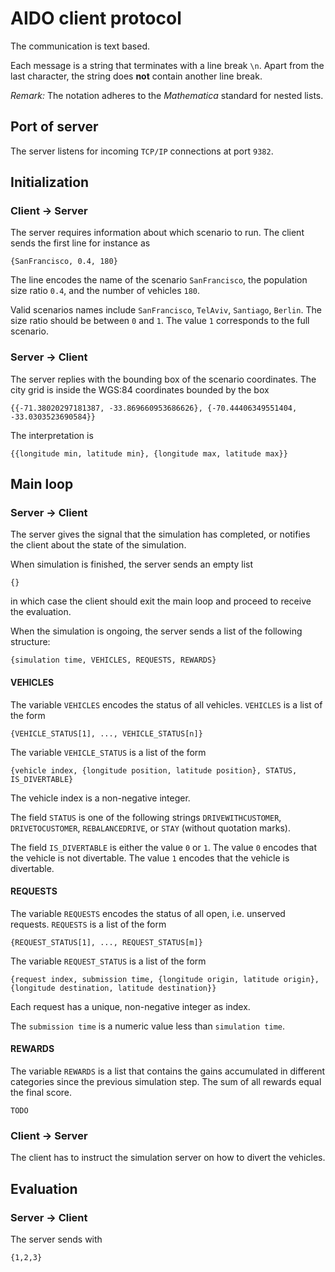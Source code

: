 # AIDO client protocol

The communication is text based.

Each message is a string that terminates with a line break `\n`. Apart from the last character, the string does **not** contain another line break.

*Remark:* The notation adheres to the *Mathematica* standard for nested lists.

## Port of server

The server listens for incoming `TCP/IP` connections at port `9382`.

## Initialization

### Client -> Server

The server requires information about which scenario to run.
The client sends the first line for instance as

    {SanFrancisco, 0.4, 180}

The line encodes the name of the scenario `SanFrancisco`, the population size ratio `0.4`, and the number of vehicles `180`.

Valid scenarios names include `SanFrancisco`, `TelAviv`, `Santiago`, `Berlin`.
The size ratio should be between `0` and `1`.
The value `1` corresponds to the full scenario.

### Server -> Client

The server replies with the bounding box of the scenario coordinates.
The city grid is inside the WGS:84 coordinates bounded by the box

    {{-71.38020297181387, -33.869660953686626}, {-70.44406349551404, -33.0303523690584}}

The interpretation is

    {{longitude min, latitude min}, {longitude max, latitude max}}

## Main loop

### Server -> Client

The server gives the signal that the simulation has completed, or notifies the client about the state of the simulation.

When simulation is finished, the server sends an empty list

	{}

in which case the client should exit the main loop and proceed to receive the evaluation.

When the simulation is ongoing, the server sends a list of the following structure:

	{simulation time, VEHICLES, REQUESTS, REWARDS}

#### VEHICLES

The variable `VEHICLES` encodes the status of all vehicles. `VEHICLES` is a list of the form

	{VEHICLE_STATUS[1], ..., VEHICLE_STATUS[n]}

The variable `VEHICLE_STATUS` is a list of the form

	{vehicle index, {longitude position, latitude position}, STATUS, IS_DIVERTABLE}

The vehicle index is a non-negative integer.

The field `STATUS` is one of the following strings `DRIVEWITHCUSTOMER`, `DRIVETOCUSTOMER`, `REBALANCEDRIVE`, or `STAY` (without quotation marks).

The field `IS_DIVERTABLE` is either the value `0` or `1`. The value `0` encodes that the vehicle is not divertable. The value `1` encodes that the vehicle is divertable.

#### REQUESTS

The variable `REQUESTS` encodes the status of all open, i.e. unserved requests. `REQUESTS` is a list of the form

	{REQUEST_STATUS[1], ..., REQUEST_STATUS[m]}

The variable `REQUEST_STATUS` is a list of the form

	{request index, submission time, {longitude origin, latitude origin}, {longitude destination, latitude destination}}

Each request has a unique, non-negative integer as index.

The `submission time` is a numeric value less than `simulation time`.

#### REWARDS

The variable `REWARDS` is a list that contains the gains accumulated in different categories since the previous simulation step. The sum of all rewards equal the final score.

	TODO

### Client -> Server

The client has to instruct the simulation server on how to divert the vehicles.

## Evaluation

### Server -> Client

The server sends with

    {1,2,3}

